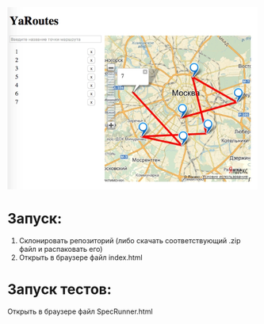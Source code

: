 ![alt tag](https://raw.githubusercontent.com/alexzlov/YaRoute/master/screenshot.jpg)

# Запуск:
1. Склонировать репозиторий (либо скачать соответствующий .zip файл и распаковать его)
2. Открыть в браузере файл index.html

# Запуск тестов:
Открыть в браузере файл SpecRunner.html